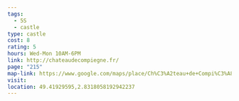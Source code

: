 ```yaml
---
tags:
  - 5S
  - castle
type: castle
cost: 8
rating: 5
hours: Wed-Mon 10AM-6PM
link: http://chateaudecompiegne.fr/
page: "215"
map-link: https://www.google.com/maps/place/Ch%C3%A2teau+de+Compi%C3%A8gne/@49.4192955,2.8263089,17z/data=!3m1!4b1!4m6!3m5!1s0x47e7d68744179c0b:0xa1b3c776ffb2387d!8m2!3d49.4192921!4d2.8311798!16s%2Fg%2F1ptyvzkc_?entry=ttu&g_ep=EgoyMDI0MDkwNC4wIKXMDSoASAFQAw%3D%3D
visit: 
location: 49.41929595,2.8318058192942237
---
```

